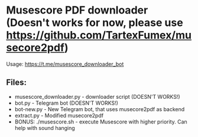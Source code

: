 # Musescore PDF downloader (Doesn't works for now, please use https://github.com/TartexFumex/musecore2pdf)

Usage: https://t.me/musescore_downloader_bot

## Files:
 - musescore_downloader.py - downloader script (DOESN'T WORKS!)
 - bot.py - Telegram bot (DOESN'T WORKS!)
 - bot-new.py - New Telegram bot, that uses musecore2pdf as backend
 - extract.py - Modified musecore2pdf
 - BONUS: ./musescore.sh - execute Musescore with higher priority. Can help with sound hanging
